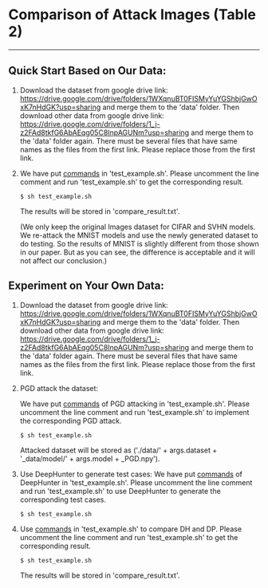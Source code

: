 ﻿# Comparison of Attack Images (Table 2)

---
## Quick Start Based on Our Data:

1. Download the dataset from google drive link: https://drive.google.com/drive/folders/1WXqnuBT0FISMyYuYGShbjGwOxK7nHdGK?usp=sharing and merge them to the 'data' folder. Then download other data from google drive link: https://drive.google.com/drive/folders/1_j-z2FAd8tkfG6AbAEqg05C8InpAGUNm?usp=sharing and merge them to the 'data' folder again. There must be several files that have same names as the files from the first link. Please replace those from the first link. 

2. We have put [commands](https://github.com/DNNTesting/CovTesting/blob/d462c59c1cbc00c2add20ee0eaf7a9966859788b/Table%202/test_example.sh#L32-L41) in 'test_example.sh'. Please uncomment the line comment and run 'test_example.sh' to get the corresponding result. 

   ```$ sh test_example.sh``` 
   
   The results will be stored in 'compare_result.txt'. 
   
   (We only keep the original Images dataset for CIFAR and SVHN models. We re-attack the MNIST models and use the newly generated dataset to do testing. So the results of MNIST is slightly different from those shown in our paper. But as you can see, the difference is acceptable and it will not affect our conclusion.)



## Experiment on Your Own Data:

1. Download the dataset from google drive link: https://drive.google.com/drive/folders/1WXqnuBT0FISMyYuYGShbjGwOxK7nHdGK?usp=sharing and merge them to the 'data' folder. Then download other data from google drive link: https://drive.google.com/drive/folders/1_j-z2FAd8tkfG6AbAEqg05C8InpAGUNm?usp=sharing and merge them to the 'data' folder again. There must be several files that have same names as the files from the first link. Please replace those from the first link. 

2. PGD attack the dataset: 

   We have put [commands](https://github.com/DNNTesting/CovTesting/blob/d462c59c1cbc00c2add20ee0eaf7a9966859788b/Table%202/test_example.sh#L8-L17) of PGD attacking in 'test_example.sh'. Please uncomment the line comment and run 'test_example.sh' to implement the corresponding PGD attack. 

   ```$ sh test_example.sh``` 

   Attacked dataset will be stored as ('./data/' + args.dataset + '_data/model/' + args.model  + _PGD.npy').

3. Use DeepHunter to generate test cases:
   We have put [commands](https://github.com/DNNTesting/CovTesting/blob/d462c59c1cbc00c2add20ee0eaf7a9966859788b/Table%202/test_example.sh#L20-L29) of DeepHunter in 'test_example.sh'. Please uncomment the line comment and run 'test_example.sh' to use DeepHunter to generate the corresponding test cases. 

   ```$ sh test_example.sh``` 
   
4. Use [commands](https://github.com/DNNTesting/CovTesting/blob/d462c59c1cbc00c2add20ee0eaf7a9966859788b/Table%202/test_example.sh#L32-L41) in 'test_example.sh' to compare DH and DP. Please uncomment the line comment and run 'test_example.sh' to get the corresponding result. 

   ```$ sh test_example.sh``` 

   The results will be stored in 'compare_result.txt'. 

   

   

   
